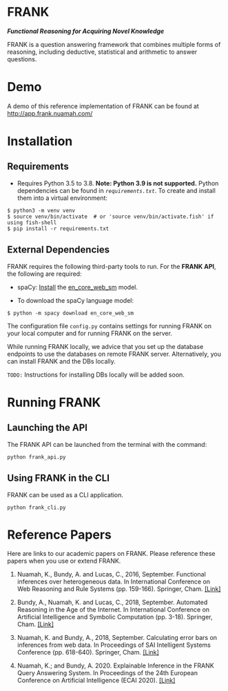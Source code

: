 # FRANK

**_Functional Reasoning for Acquiring Novel Knowledge_**

FRANK is a question answering framework that combines multiple forms of reasoning, including deductive, statistical and arithmetic to answer questions.

# Demo

A demo of this reference implementation of FRANK can be found at http://app.frank.nuamah.com/

# Installation

## Requirements

- Requires Python 3.5 to 3.8. **Note: Python 3.9 is not supported.** Python dependencies can be found in _`requirements.txt`_. To create and install them into a virtual environment:

```
$ python3 -m venv venv
$ source venv/bin/activate  # or 'source venv/bin/activate.fish' if using fish-shell
$ pip install -r requirements.txt
```

## External Dependencies

FRANK requires the following third-party tools to run. For the **FRANK API**, the following are required:

- spaCy: [Install](https://spacy.io/usage#installation) the [en_core_web_sm](https://spacy.io/models/en#en_core_web_sm) model.

- To download the spaCy language model:

```
$ python -m spacy download en_core_web_sm
```

The configuration file `config.py` contains settings for running FRANK on your local computer and for running FRANK on the server.

While running FRANK locally, we advice that you set up the database endpoints to use the databases on remote FRANK server. Alternatively, you can install FRANK and the DBs locally.

`TODO:` Instructions for installing DBs locally will be added soon.

# Running FRANK

## Launching the API

The FRANK API can be launched from the terminal with the command:

```
python frank_api.py
```

## Using FRANK in the CLI

FRANK can be used as a CLI application.

```
python frank_cli.py
```

# Reference Papers

Here are links to our academic papers on FRANK. Please reference these papers when you use or extend FRANK.

1. Nuamah, K., Bundy, A. and Lucas, C., 2016, September. Functional inferences over heterogeneous data. In International Conference on Web Reasoning and Rule Systems (pp. 159-166). Springer, Cham. [[Link]](https://www.research.ed.ac.uk/portal/files/26530704/rif_rr_short_final_1.pdf)

2. Bundy, A., Nuamah, K. and Lucas, C., 2018, September. Automated Reasoning in the Age of the Internet. In International Conference on Artificial Intelligence and Symbolic Computation (pp. 3-18). Springer, Cham. [[Link]](https://link.springer.com/chapter/10.1007/978-3-319-99957-9_1)

3. Nuamah, K. and Bundy, A., 2018, September. Calculating error bars on inferences from web data. In Proceedings of SAI Intelligent Systems Conference (pp. 618-640). Springer, Cham. [[Link]](https://www.research.ed.ac.uk/portal/files/58152744/rif_uncertainty_IS2018_sNack.pdf)

4. Nuamah, K.; and Bundy, A. 2020. Explainable Inference in the FRANK Query Answering System. In Proceedings of the 24th European Conference on Artificial Intelligence (ECAI 2020). [[Link]](https://www.research.ed.ac.uk/portal/files/141996163/ECAI20_nuamah_paper17.pdf)
